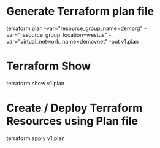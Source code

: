 # Generate Terraform plan file

terraform plan -var="resource_group_name=demorg" -var="resource_group_location=westus" -var="virtual_network_name=demovnet"  -out v1.plan


# Terraform Show
terraform show v1.plan

# Create / Deploy Terraform Resources using Plan file
terraform apply v1.plan 